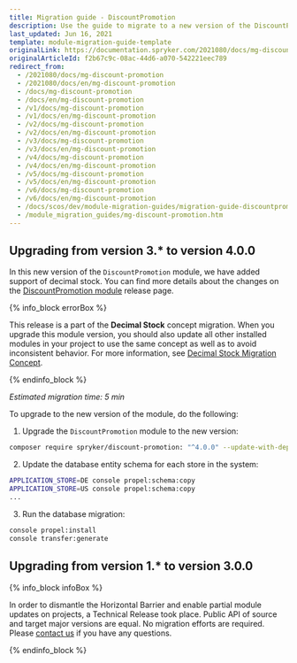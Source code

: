 ```yaml
---
title: Migration guide - DiscountPromotion
description: Use the guide to migrate to a new version of the DiscountPromotion module.
last_updated: Jun 16, 2021
template: module-migration-guide-template
originalLink: https://documentation.spryker.com/2021080/docs/mg-discount-promotion
originalArticleId: f2b67c9c-08ac-44d6-a070-542221eec789
redirect_from:
  - /2021080/docs/mg-discount-promotion
  - /2021080/docs/en/mg-discount-promotion
  - /docs/mg-discount-promotion
  - /docs/en/mg-discount-promotion
  - /v1/docs/mg-discount-promotion
  - /v1/docs/en/mg-discount-promotion
  - /v2/docs/mg-discount-promotion
  - /v2/docs/en/mg-discount-promotion
  - /v3/docs/mg-discount-promotion
  - /v3/docs/en/mg-discount-promotion
  - /v4/docs/mg-discount-promotion
  - /v4/docs/en/mg-discount-promotion
  - /v5/docs/mg-discount-promotion
  - /v5/docs/en/mg-discount-promotion
  - /v6/docs/mg-discount-promotion
  - /v6/docs/en/mg-discount-promotion
  - /docs/scos/dev/module-migration-guides/migration-guide-discountpromotion.html
  - /module_migration_guides/mg-discount-promotion.htm
---
```


## Upgrading from version 3.* to version 4.0.0

In this new version of the `DiscountPromotion` module, we have added support of decimal stock. You can find more details about the changes on the [DiscountPromotion module](https://github.com/spryker/discount-promotion/releases) release page.

{% info_block errorBox %}

This release is a part of the **Decimal Stock** concept migration. When you upgrade this module version, you should also update all other installed modules in your project to use the same concept as well as to avoid inconsistent behavior. For more information, see [Decimal Stock Migration Concept](/docs/scos/dev/migration-concepts/decimal-stock-migration-concept.html).

{% endinfo_block %}

*Estimated migration time: 5 min*

To upgrade to the new version of the module, do the following:

1. Upgrade the `DiscountPromotion` module to the new version:

```bash
composer require spryker/discount-promotion: "^4.0.0" --update-with-dependencies
```

2. Update the database entity schema for each store in the system:

```bash
APPLICATION_STORE=DE console propel:schema:copy
APPLICATION_STORE=US console propel:schema:copy
...
```

3. Run the database migration:

```bash
console propel:install
console transfer:generate
```

## Upgrading from version 1.* to version 3.0.0

{% info_block infoBox %}

In order to dismantle the Horizontal Barrier and enable partial module updates on projects, a Technical Release took place. Public API of source and target major versions are equal. No migration efforts are required. Please [contact us](https://spryker.com/en/support/) if you have any questions.

{% endinfo_block %}
